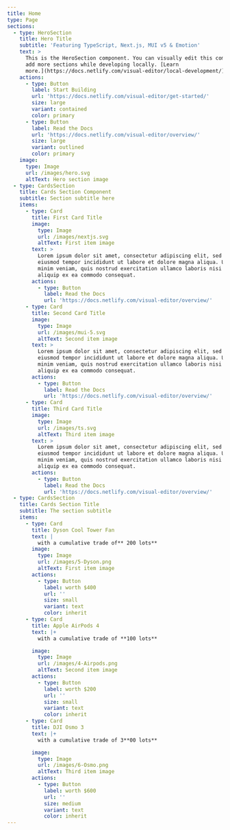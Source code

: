 ```yaml
---
title: Home
type: Page
sections:
  - type: HeroSection
    title: Hero Title
    subtitle: 'Featuring TypeScript, Next.js, MUI v5 & Emotion'
    text: >
      This is the HeroSection component. You can visually edit this component &
      add more sections while developing locally. [Learn
      more.](https://docs.netlify.com/visual-editor/local-development/)
    actions:
      - type: Button
        label: Start Building
        url: 'https://docs.netlify.com/visual-editor/get-started/'
        size: large
        variant: contained
        color: primary
      - type: Button
        label: Read the Docs
        url: 'https://docs.netlify.com/visual-editor/overview/'
        size: large
        variant: outlined
        color: primary
    image:
      type: Image
      url: /images/hero.svg
      altText: Hero section image
  - type: CardsSection
    title: Cards Section Component
    subtitle: Section subtitle here
    items:
      - type: Card
        title: First Card Title
        image:
          type: Image
          url: /images/nextjs.svg
          altText: First item image
        text: >
          Lorem ipsum dolor sit amet, consectetur adipiscing elit, sed do
          eiusmod tempor incididunt ut labore et dolore magna aliqua. Ut enim ad
          minim veniam, quis nostrud exercitation ullamco laboris nisi ut
          aliquip ex ea commodo consequat.
        actions:
          - type: Button
            label: Read the Docs
            url: 'https://docs.netlify.com/visual-editor/overview/'
      - type: Card
        title: Second Card Title
        image:
          type: Image
          url: /images/mui-5.svg
          altText: Second item image
        text: >
          Lorem ipsum dolor sit amet, consectetur adipiscing elit, sed do
          eiusmod tempor incididunt ut labore et dolore magna aliqua. Ut enim ad
          minim veniam, quis nostrud exercitation ullamco laboris nisi ut
          aliquip ex ea commodo consequat.
        actions:
          - type: Button
            label: Read the Docs
            url: 'https://docs.netlify.com/visual-editor/overview/'
      - type: Card
        title: Third Card Title
        image:
          type: Image
          url: /images/ts.svg
          altText: Third item image
        text: >
          Lorem ipsum dolor sit amet, consectetur adipiscing elit, sed do
          eiusmod tempor incididunt ut labore et dolore magna aliqua. Ut enim ad
          minim veniam, quis nostrud exercitation ullamco laboris nisi ut
          aliquip ex ea commodo consequat.
        actions:
          - type: Button
            label: Read the Docs
            url: 'https://docs.netlify.com/visual-editor/overview/'
  - type: CardsSection
    title: Cards Section Title
    subtitle: The section subtitle
    items:
      - type: Card
        title: Dyson Cool Tower Fan
        text: |
          with a cumulative trade of** 200 lots**
        image:
          type: Image
          url: /images/5-Dyson.png
          altText: First item image
        actions:
          - type: Button
            label: worth $400
            url: ''
            size: small
            variant: text
            color: inherit
      - type: Card
        title: Apple AirPods 4
        text: |+
          with a cumulative trade of **100 lots**

        image:
          type: Image
          url: /images/4-Airpods.png
          altText: Second item image
        actions:
          - type: Button
            label: worth $200
            url: ''
            size: small
            variant: text
            color: inherit
      - type: Card
        title: DJI Osmo 3
        text: |+
          with a cumulative trade of 3**00 lots**

        image:
          type: Image
          url: /images/6-Osmo.png
          altText: Third item image
        actions:
          - type: Button
            label: worth $600
            url: ''
            size: medium
            variant: text
            color: inherit
---
```

